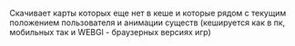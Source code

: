 Скачивает карты которых еще нет в кеше и которые рядом с текущим положением пользователя и анимации существ (кешируется как в пк, мобильных так и WEBGl - браузерных версиях игр)